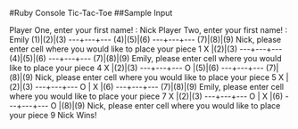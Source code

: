 #Ruby Console Tic-Tac-Toe
##Sample Input

Player One, enter your first name! :
Nick
Player Two, enter your first name! :
Emily
(1)|(2)|(3)
---+---+---
(4)|(5)|(6)
---+---+---
(7)|(8)|(9)
Nick, please enter cell where you would like to place your piece
1
 X |(2)|(3)
---+---+---
(4)|(5)|(6)
---+---+---
(7)|(8)|(9)
Emily, please enter cell where you would like to place your piece
4
 X |(2)|(3)
---+---+---
 O |(5)|(6)
---+---+---
(7)|(8)|(9)
Nick, please enter cell where you would like to place your piece
5
 X |(2)|(3)
---+---+---
 O | X |(6)
---+---+---
(7)|(8)|(9)
Emily, please enter cell where you would like to place your piece
7
 X |(2)|(3)
---+---+---
 O | X |(6)
---+---+---
 O |(8)|(9)
Nick, please enter cell where you would like to place your piece
9
Nick Wins!
